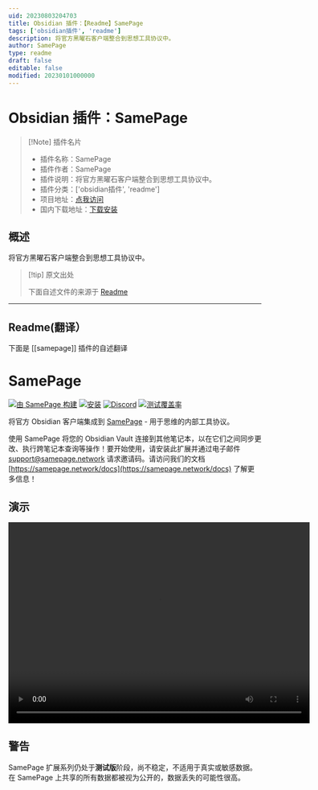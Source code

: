 ```yaml
---
uid: 20230803204703
title: Obsidian 插件：【Readme】SamePage
tags: ['obsidian插件', 'readme']
description: 将官方黑曜石客户端整合到思想工具协议中。
author: SamePage
type: readme
draft: false
editable: false
modified: 20230101000000
---
```


# Obsidian 插件：SamePage

> [!Note] 插件名片
> - 插件名称：SamePage
> - 插件作者：SamePage
> - 插件说明：将官方黑曜石客户端整合到思想工具协议中。
> - 插件分类：['obsidian插件', 'readme']
> - 项目地址：[点我访问](https://github.com/samepage-network/obsidian-samepage)
> - 国内下载地址：[下载安装](https://pkmer.cn/products/plugin/pluginMarket/?samepage)

## 概述

将官方黑曜石客户端整合到思想工具协议中。



> [!tip] 原文出处
> 
>下面自述文件的来源于 [Readme](https://ghproxy.net/https://raw.githubusercontent.com/samepage-network/obsidian-samepage/main/README.md)
> 

---

## Readme(翻译）

下面是 [[samepage]] 插件的自述翻译


# SamePage

[![由 SamePage 构建](https://img.shields.io/badge/Ξ-Built_by_SamePage-blue.svg)](https://github.com/samepage-network/samepage.network) [![安装](https://img.shields.io/github/v/release/samepage-network/obsidian-samepage)](https://samepage.network/install?id=obsidian) [![Discord](https://img.shields.io/discord/1042590270849568788.svg)](https://discord.gg/UpKAfUvUPd) [![测试覆盖率](https://codecov.io/gh/samepage-network/obsidian-samepage/branch/main/graph/badge.svg)](https://codecov.io/gh/samepage-network/obsidian-samepage)

将官方 Obsidian 客户端集成到 [SamePage](https://samepage.network) - 用于思维的内部工具协议。

使用 SamePage 将您的 Obsidian Vault 连接到其他笔记本，以在它们之间同步更改、执行跨笔记本查询等操作！要开始使用，请安装此扩展并通过电子邮件 support@samepage.network 请求邀请码。请访问我们的文档 [https://samepage.network/docs](https://samepage.network/docs) 了解更多信息！

## 演示

<video src="https://samepage.network/videos/9f124d41ca8a47f4b09bc6d268cb36b8.mp4" controls="controls" height="400" width="600"></video>

## 警告

SamePage 扩展系列仍处于**测试版**阶段，尚不稳定，不适用于真实或敏感数据。在 SamePage 上共享的所有数据都被视为公开的，数据丢失的可能性很高。



